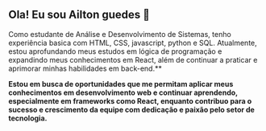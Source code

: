 ##  Ola! Eu sou Ailton guedes 👋


Como estudante de Análise e Desenvolvimento de Sistemas, tenho experiência basica com HTML, CSS, javascript, python e SQL. Atualmente, estou aprofundando meus estudos em lógica de programação e expandindo meus conhecimentos em React, além de continuar a praticar e aprimorar minhas habilidades em back-end.**

**Estou em busca de oportunidades que me permitam aplicar meus conhecimentos em desenvolvimento web e continuar aprendendo, especialmente em frameworks como React, enquanto contribuo para o sucesso e crescimento da equipe com dedicação e paixão pelo setor de tecnologia.**




